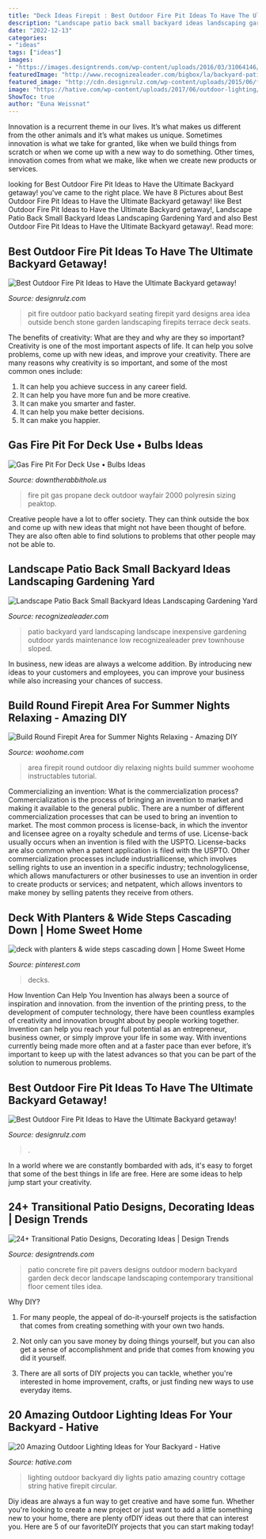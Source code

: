 ```yaml
---
title: "Deck Ideas Firepit : Best Outdoor Fire Pit Ideas To Have The Ultimate Backyard Getaway!"
description: "Landscape patio back small backyard ideas landscaping gardening yard"
date: "2022-12-13"
categories:
- "ideas"
tags: ["ideas"]
images:
- "https://images.designtrends.com/wp-content/uploads/2016/03/31064146/Concrete-Patio-Pavers-with-Fire-Pit.jpeg"
featuredImage: "http://www.recognizealeader.com/bigbox/la/backyard-patio-ideas-landscaping-gardening-back-yard_outdoor-patio-and-backyard.jpg"
featured_image: "http://cdn.designrulz.com/wp-content/uploads/2015/06/fire-pit-patio-Design-Ideas-8.jpg"
image: "https://hative.com/wp-content/uploads/2017/06/outdoor-lighting/5-outdoor-lighting-diy-ideas-tutorials.jpg"
ShowToc: true
author: "Euna Weissnat"
---
```



Innovation is a recurrent theme in our lives. It’s what makes us different from the other animals and it’s what makes us unique. Sometimes innovation is what we take for granted, like when we build things from scratch or when we come up with a new way to do something. Other times, innovation comes from what we make, like when we create new products or services.

	

		
looking for Best Outdoor Fire Pit Ideas to Have the Ultimate Backyard getaway! you've came to the right place. We have 8 Pictures about Best Outdoor Fire Pit Ideas to Have the Ultimate Backyard getaway! like Best Outdoor Fire Pit Ideas to Have the Ultimate Backyard getaway!, Landscape Patio Back Small Backyard Ideas Landscaping Gardening Yard and also Best Outdoor Fire Pit Ideas to Have the Ultimate Backyard getaway!. Read more:
		
    
## Best Outdoor Fire Pit Ideas To Have The Ultimate Backyard Getaway!

<img loading=lazy src="http://cdn.designrulz.com/wp-content/uploads/2015/06/fire-pit-patio-Design-Ideas-8.jpg" onerror="this.onerror=null;this.src='https://tse4.mm.bing.net/th?id=OIP.FaT-ISCs_MbA2adgUZpB-wHaJ4&amp;pid=15.1';" alt="Best Outdoor Fire Pit Ideas to Have the Ultimate Backyard getaway!">

_Source: designrulz.com_

>pit fire outdoor patio backyard seating firepit yard designs area idea outside bench stone garden landscaping firepits terrace deck seats. 

	

The benefits of creativity: What are they and why are they so important?
Creativity is one of the most important aspects of life. It can help you solve problems, come up with new ideas, and improve your creativity. There are many reasons why creativity is so important, and some of the most common ones include: 
1) It can help you achieve success in any career field.
2) It can help you have more fun and be more creative. 
3) It can make you smarter and faster. 
4) It can help you make better decisions. 
5) It can make you happier.

    
## Gas Fire Pit For Deck Use • Bulbs Ideas

<img loading=lazy src="https://downtherabbithole.us/wp-content/uploads/2019/07/peaktop-outdoor-polyresin-propane-gas-fire-pit-reviews-wayfair-for-sizing-2000-x-2000.jpg" onerror="this.onerror=null;this.src='https://tse2.mm.bing.net/th?id=OIP.PINqASgMCpCPUtpX7qgRugHaHa&amp;pid=15.1';" alt="Gas Fire Pit For Deck Use • Bulbs Ideas">

_Source: downtherabbithole.us_

>fire pit gas propane deck outdoor wayfair 2000 polyresin sizing peaktop. 

	

Creative people have a lot to offer society. They can think outside the box and come up with new ideas that might not have been thought of before. They are also often able to find solutions to problems that other people may not be able to.

    
## Landscape Patio Back Small Backyard Ideas Landscaping Gardening Yard

<img loading=lazy src="http://www.recognizealeader.com/bigbox/la/backyard-patio-ideas-landscaping-gardening-back-yard_outdoor-patio-and-backyard.jpg" onerror="this.onerror=null;this.src='https://tse3.mm.bing.net/th?id=OIP.eNQSy_u_am-EH-ft8Zn6iAHaFj&amp;pid=15.1';" alt="Landscape Patio Back Small Backyard Ideas Landscaping Gardening Yard">

_Source: recognizealeader.com_

>patio backyard yard landscaping landscape inexpensive gardening outdoor yards maintenance low recognizealeader prev townhouse sloped. 

	

In business, new ideas are always a welcome addition. By introducing new ideas to your customers and employees, you can improve your business while also increasing your chances of success.

    
## Build Round Firepit Area For Summer Nights Relaxing - Amazing DIY

<img loading=lazy src="http://www.woohome.com/wp-content/uploads/2016/06/circle-firepit-area-woohome-19.jpg" onerror="this.onerror=null;this.src='https://tse3.mm.bing.net/th?id=OIP.21uugfzvpphW0HyclHfL1gHaO0&amp;pid=15.1';" alt="Build Round Firepit Area for Summer Nights Relaxing - Amazing DIY">

_Source: woohome.com_

>area firepit round outdoor diy relaxing nights build summer woohome instructables tutorial. 

	

Commercializing an invention: What is the commercialization process?
Commercialization is the process of bringing an invention to market and making it available to the general public. There are a number of different commercialization processes that can be used to bring an invention to market. The most common process is license-back, in which the inventor and licensee agree on a royalty schedule and terms of use. License-back usually occurs when an invention is filed with the USPTO. License-backs are also common when a patent application is filed with the USPTO. Other commercialization processes include industriallicense, which involves selling rights to use an invention in a specific industry; technologylicense, which allows manufacturers or other businesses to use an invention in order to create products or services; and netpatent, which allows inventors to make money by selling patents they receive from others.

    
## Deck With Planters &amp; Wide Steps Cascading Down | Home Sweet Home

<img loading=lazy src="https://i.pinimg.com/736x/7e/d9/46/7ed9463d8dca8d614b4cc82ff00e8bd6--outdoor-steps-wooden-steps.jpg" onerror="this.onerror=null;this.src='https://tse4.mm.bing.net/th?id=OIP.uGcq8xuyKOeHzyCAICbMSgEyDL&amp;pid=15.1';" alt="deck with planters &amp; wide steps cascading down | Home Sweet Home">

_Source: pinterest.com_

>decks. 

	

How Invention Can Help You
Invention has always been a source of inspiration and innovation. from the invention of the printing press, to the development of computer technology, there have been countless examples of creativity and innovation brought about by people working together. Invention can help you reach your full potential as an entrepreneur, business owner, or simply improve your life in some way. With inventions currently being made more often and at a faster pace than ever before, it’s important to keep up with the latest advances so that you can be part of the solution to numerous problems.

    
## Best Outdoor Fire Pit Ideas To Have The Ultimate Backyard Getaway!

<img loading=lazy src="https://cdn.designrulz.com/wp-content/uploads/2015/06/fire-pit-patio-Design-Ideas-15.jpg" onerror="this.onerror=null;this.src='https://tse3.mm.bing.net/th?id=OIP.EkvulGpRuRI1Mi_BVodP_wHaLJ&amp;pid=15.1';" alt="Best Outdoor Fire Pit Ideas to Have the Ultimate Backyard getaway!">

_Source: designrulz.com_

>. 

	

In a world where we are constantly bombarded with ads, it's easy to forget that some of the best things in life are free. Here are some ideas to help jump start your creativity.

    
## 24+ Transitional Patio Designs, Decorating Ideas | Design Trends

<img loading=lazy src="https://images.designtrends.com/wp-content/uploads/2016/03/31064146/Concrete-Patio-Pavers-with-Fire-Pit.jpeg" onerror="this.onerror=null;this.src='https://tse2.mm.bing.net/th?id=OIP._gNgY40IR_Njzck26UV5EAHaE8&amp;pid=15.1';" alt="24+ Transitional Patio Designs, Decorating Ideas | Design Trends">

_Source: designtrends.com_

>patio concrete fire pit pavers designs outdoor modern backyard garden deck decor landscape landscaping contemporary transitional floor cement tiles idea. 

	

Why DIY?
1. For many people, the appeal of do-it-yourself projects is the satisfaction that comes from creating something with your own two hands.
2. Not only can you save money by doing things yourself, but you can also get a sense of accomplishment and pride that comes from knowing you did it yourself.

3. There are all sorts of DIY projects you can tackle, whether you're interested in home improvement, crafts, or just finding new ways to use everyday items.

    
## 20 Amazing Outdoor Lighting Ideas For Your Backyard - Hative

<img loading=lazy src="https://hative.com/wp-content/uploads/2017/06/outdoor-lighting/5-outdoor-lighting-diy-ideas-tutorials.jpg" onerror="this.onerror=null;this.src='https://tse4.mm.bing.net/th?id=OIP.h5hXX33CaYI_5PXh9KTbRQHaLH&amp;pid=15.1';" alt="20 Amazing Outdoor Lighting Ideas for Your Backyard - Hative">

_Source: hative.com_

>lighting outdoor backyard diy lights patio amazing country cottage string hative firepit circular. 

	

Diy ideas are always a fun way to get creative and have some fun. Whether you're looking to create a new project or just want to add a little something new to your home, there are plenty ofDIY ideas out there that can interest you. Here are 5 of our favoriteDIY projects that you can start making today!


